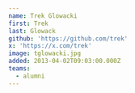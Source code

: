 ```yaml
---
name: Trek Glowacki
first: Trek
last: Glowack
github: 'https://github.com/trek'
x: 'https://x.com/trek'
image: tglowacki.jpg
added: 2013-04-02T09:03:00.000Z
teams:
  - alumni
---
```

